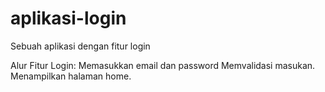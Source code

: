 # aplikasi-login
Sebuah aplikasi dengan fitur login

Alur Fitur Login:
    Memasukkan email dan password
    Memvalidasi masukan.
    Menampilkan halaman home.

